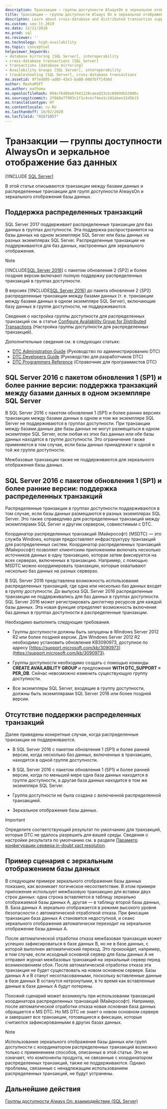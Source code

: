 ```yaml
---
description: Транзакции — группы доступности AlwaysOn и зеркальное отображение баз данных
title: Транзакции — группы доступности Always On и зеркальное отображение баз данных
descripton: Learn about cross-database and distributed transaction support for SQL Server Always On availability groups and database mirroring.
ms.custom: seo-lt-2019
ms.date: 12/11/2018
ms.prod: sql
ms.reviewer: ''
ms.technology: high-availability
ms.topic: conceptual
helpviewer_keywords:
- database mirroring [SQL Server], interoperability
- cross-database transactions [SQL Server]
- transactions [database mirroring]
- Availability Groups [SQL Server], interoperability
- troubleshooting [SQL Server], cross-database transactions
ms.assetid: 9f7ed895-ad65-43e3-ba08-00d7bff1456d
author: MashaMSFT
ms.author: mathoma
ms.openlocfilehash: 804cf6d89a67441228caead33cbc8969db530d6c
ms.sourcegitcommit: 2f868a77903c1f1c4cecf4ea1c181deee12d5b15
ms.translationtype: HT
ms.contentlocale: ru-RU
ms.lasthandoff: 10/02/2020
ms.locfileid: "91671057"
---
```

# <a name="transactions---availability-groups-and-database-mirroring"></a>Транзакции — группы доступности AlwaysOn и зеркальное отображение баз данных
[!INCLUDE [SQL Server](../../../includes/applies-to-version/sqlserver.md)]

В этой статье описываются транзакции между базами данных и распределенные транзакции для групп доступности AlwaysOn и зеркального отображения базы данных.  

## <a name="support-for-distributed-transactions"></a>Поддержка распределенных транзакций

SQL Server 2017 поддерживает распределенные транзакции для баз данных в группах доступности. Эта поддержка распространяется на базы данных на одном экземпляре SQL Server или базы данных на разных экземплярах SQL Server. Распределенные транзакции не поддерживаются для баз данных, настроенных для зеркального отображения.

> [!NOTE]
> [!INCLUDE[SQL Server 2016](../../../includes/sssql15-md.md)] с пакетом обновления 2 (SP2) и более поздние версии включают полную поддержку распределенных транзакций в группах доступности. 
> 
> В версиях [!INCLUDE[SQL Server 2016](../../../includes/sssql15-md.md)] до пакета обновления 2 (SP2) распределенные транзакции между базами данных (т. е. транзакции между базами данных в одном экземпляре SQL Server), включающие базу данных в группе доступности, не поддерживаются.

Сведения о настройка группы доступности для распределенных транзакций см. в статье [Configure Availability Group for Distributed Transactions](configure-availability-group-for-distributed-transactions.md) (Настройка группы доступности для распределенных транзакций).

Дополнительные сведения см. в следующих статьях:

- [DTC Administration Guide](/previous-versions/windows/desktop/ms681291(v=vs.85)) (Руководство по администрированию DTC)
- [DTC Developers Guide](/previous-versions/windows/desktop/ms679938(v=vs.85)) (Руководство для разработчиков DTC)
- [DTC Programmers Reference](/previous-versions/windows/desktop/ms686108(v=vs.85)) (Справочник для программистов DTC)

## <a name="sql-server-2016-sp1-and-before-support-for-cross-database-transactions-within-the-same-sql-server-instance"></a>SQL Server 2016 с пакетом обновления 1 (SP1) и более ранние версии: поддержка транзакций между базами данных в одном экземпляре SQL Server  

В SQL Server 2016 с пакетом обновления 1 (SP1) и более ранних версиях транзакции между базами данных в одном и том же экземпляре SQL Server не поддерживаются в группах доступности. При транзакции между базами данных две базы данных не могут размещаться в одном экземпляре SQL Server, если любая из этих баз данных или обе базы данных находятся в группе доступности. Это ограничение также применяется в том случае, если базы данных принадлежат к одной и той же группе доступности.  
  
Межбазовые транзакции также не поддерживаются для зеркального отображения базы данных.  
  
##  <a name="sql-server-2016-sp1-and-before-support-for-distributed-transactions"></a><a name="dtcsupport"></a> SQL Server 2016 с пакетом обновления 1 (SP1) и более ранние версии: поддержка распределенных транзакций  
Распределенные транзакции в группах доступности поддерживаются в том случае, если базы данных размещаются в разных экземплярах SQL Server. Это также справедливо для распределенных транзакций между экземплярами SQL Server и другим сервером, совместимым с DTC.  
 
Координатор распределенных транзакций (Майкрософт) (MSDTC) — это служба Windows, которая предоставляет инфраструктуру транзакций для распределенных систем. Координатор распределенных транзакций (Майкрософт) позволяет клиентским приложениям включать несколько источников данных в одну транзакцию, которая затем фиксируется на всех серверах, включенных в транзакцию. Например, с помощью MSDTC можно координировать транзакции, которые охватывают несколько баз данных на разных серверах.

В SQL Server 2016 представлена возможность использования распределенных транзакций, где одна или несколько баз данных входят в группу доступности. До выпуска SQL Server 2016 распределенные транзакции не поддерживались для баз данных в группах доступности. SQL Server 2016 может регистрировать диспетчер ресурсов для каждой базы данных. Эта новая функция определяет возможность включения баз данных в группах доступности в распределенные транзакции.
  
 Необходимо выполнить следующие требования.  
  
-   Группы доступности должны быть запущены в Windows Server 2012 R2 или более поздней версии. Для Windows Server 2012 R2 необходимо установить обновление KB3090973, доступное по адресу [https://support.microsoft.com/kb/3090973](https://support.microsoft.com/kb/3090973).  
  
-   Группы доступности необходимо создать с помощью команды **CREATE AVAILABILITY GROUP** и предложения **WITH DTC\_SUPPORT = PER_DB**. Сейчас невозможно изменить существующую группу доступности.  

- Все экземпляры SQL Server, входящие в группу доступности, должны быть экземплярами SQL Server 2016 или более поздней версии.
 
 ## <a name="non-support-for-distributed-transactions"></a>Отсутствие поддержки распределенных транзакций
 Далее приведены конкретные случаи, когда распределенные транзакции не поддерживаются.
 
 - В SQL Server 2016 с пакетом обновления 1 (SP1) и более ранней версии, когда несколько баз данных, включенных в транзакцию, находятся в одной группе доступности.
 
 - В SQL Server 2016 с пакетом обновления 1 (SP1) и более ранней версии, когда по меньшей мере одна база данных находится в группе доступности, а другая база данных находится в том же экземпляре SQL Server. 
 
 - Группа доступности не была создана с включенной распределенной транзакцией.
 
 - Зеркальное отображение базы данных.
 
 > [!IMPORTANT]
 > Определите соответствующий результат по умолчанию для транзакций, которые DTC не удалось разрешить для вашей среды.  Сведения о настройке результата по умолчанию см. в разделе [Параметр конфигурации сервера in-doubt xact resolution](../../../database-engine/configure-windows/in-doubt-xact-resolution-server-configuration-option.md).
  
## <a name="example-scenario-with-database-mirroring"></a>Пример сценария с зеркальным отображением базы данных  
 В следующем примере зеркального отображения базы данных показано, как возникает логическое несоответствие. В этом примере приложение использует межбазовую транзакцию для вставки двух строк данных: одна строка вставляется в таблицу зеркально отображаемой базы данных A, другая — в таблицу второй базы данных, B. База данных A зеркально отображается в режиме высокого уровня безопасности с автоматической отработкой отказа. При фиксации транзакции база данных A становится недоступной, и сеанс зеркального отображения автоматически переходит на зеркальное отображение базы данных A.  
  
 После автоматической отработки отказа межбазовая транзакция может успешно зафиксироваться в базе данных B, но не в базе данных, с которой выполнен автоматический переход. Это произойдет, например, в том случае, если исходный основной сервер для базы данных А не отправил журнал межбазовых транзакций на зеркальный сервер перед возникновением сбоя. После автоматической отработки отказа эта транзакция не будет существовать на новом основном сервере. Базы данных A и B станут несогласованными, поскольку вставленные данные в базе данных B останутся нетронутыми, в то время как вставленные данные в базе данных A будут потеряны.  
  
 Похожий сценарий может возникнуть при использовании транзакций координатора распределенных транзакций (Майкрософт). Например, после автоматической отработки отказа новая основная база данных обращается к MS DTC. Но MS DTC не знает о новом основном сервере и завершает все транзакции, готовящиеся к фиксации, которые считаются зафиксированными в других базах данных.  
  
> [!NOTE]  
>  Использование зеркального отображения базы данных или групп доступности с координатором распределенных транзакций возможно только с применением способов, описанных в этой статье.  Это не означает, что компоненты продукта, не связанные с координатором распределенных транзакций, также не поддерживаются. Однако проблемы, связанные с ненадлежащим использованием распределенных транзакций, не будут устранены.  
  
## <a name="next-steps"></a>Дальнейшие действия  
 [Группы доступности Always On: взаимодействие (SQL Server)](../../../database-engine/availability-groups/windows/always-on-availability-groups-interoperability-sql-server.md)  
  
